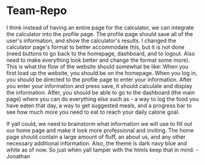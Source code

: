 # Team-Repo

I think instead of having an entire page for the calculator, we can integrate the calculator into the profile page. The profile page should save all of the user's information, and show the calculator's results. I changed the calculator page's format to better accommodate this, but it is not done (need buttons to go back to the homepage, dashboard, and to logout. Also need to make everything look better and change the format some more). 
This is what the flow of the website should somewhat be like: When you first load up the website, you should be on the homepage. When you log in, you should be directed to the profile page to enter your information. After you enter your information and press save, it should calculate and display the information. After, you should be able to go to the dashboard (the main page) where you can do everything else such as - a way to log the food you have eaten that day, a way to get suggested meals, and a progress bar to see how much more you need to eat to reach your daily calorie goal.


If yall could, we need to brainstorm what information we will use to fill out our home page and make it look more professional and inviting. The home page should contain a large amount of fluff, an about us, and any other necessary additional information. 
Also, the theme is dark navy blue and white as of now. So just when yall tamper with the htmls keep that in mind. - Jonathan


